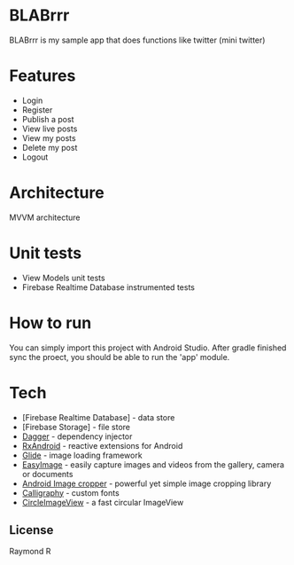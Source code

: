 # BLABrrr
 
BLABrrr is my sample app that does functions like twitter (mini twitter)

# Features
  - Login
  - Register
  - Publish a post
  - View live posts
  - View my posts
  - Delete my post
  - Logout

# Architecture
MVVM architecture

# Unit tests
- View Models unit tests
- Firebase Realtime Database instrumented tests

# How to run
You can simply import this project with Android Studio.
After gradle finished sync the proect, you should be able to run the 'app' module.

# Tech
* [Firebase Realtime Database] - data store
* [Firebase Storage] - file store
* [Dagger](https://github.com/google/dagger) - dependency injector
* [RxAndroid](https://github.com/ReactiveX/RxAndroid) - reactive extensions for Android
* [Glide](https://github.com/bumptech/glide) - image loading framework
* [EasyImage](https://github.com/jkwiecien/EasyImage) - easily capture images and videos from the gallery, camera or documents
* [Android Image cropper](https://github.com/ArthurHub/Android-Image-Cropper) - powerful yet simple image cropping library
* [Calligraphy](https://github.com/InflationX/Calligraphy) - custom fonts
* [CircleImageView](https://github.com/hdodenhof/CircleImageView) - a fast circular ImageView

License
----
Raymond R
